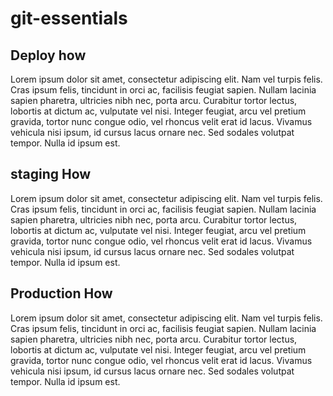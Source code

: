 # git-essentials


## Deploy how
Lorem ipsum dolor sit amet, consectetur adipiscing elit. Nam vel turpis felis. Cras ipsum felis, tincidunt in orci ac, facilisis feugiat sapien. Nullam lacinia sapien pharetra, ultricies nibh nec, porta arcu. Curabitur tortor lectus, lobortis at dictum ac, vulputate vel nisi. Integer feugiat, arcu vel pretium gravida, tortor nunc congue odio, vel rhoncus velit erat id lacus. Vivamus vehicula nisi ipsum, id cursus lacus ornare nec. Sed sodales volutpat tempor. Nulla id ipsum est.

## staging How
Lorem ipsum dolor sit amet, consectetur adipiscing elit. Nam vel turpis felis. Cras ipsum felis, tincidunt in orci ac, facilisis feugiat sapien. Nullam lacinia sapien pharetra, ultricies nibh nec, porta arcu. Curabitur tortor lectus, lobortis at dictum ac, vulputate vel nisi. Integer feugiat, arcu vel pretium gravida, tortor nunc congue odio, vel rhoncus velit erat id lacus. Vivamus vehicula nisi ipsum, id cursus lacus ornare nec. Sed sodales volutpat tempor. Nulla id ipsum est.

## Production How
Lorem ipsum dolor sit amet, consectetur adipiscing elit. Nam vel turpis felis. Cras ipsum felis, tincidunt in orci ac, facilisis feugiat sapien. Nullam lacinia sapien pharetra, ultricies nibh nec, porta arcu. Curabitur tortor lectus, lobortis at dictum ac, vulputate vel nisi. Integer feugiat, arcu vel pretium gravida, tortor nunc congue odio, vel rhoncus velit erat id lacus. Vivamus vehicula nisi ipsum, id cursus lacus ornare nec. Sed sodales volutpat tempor. Nulla id ipsum est.
